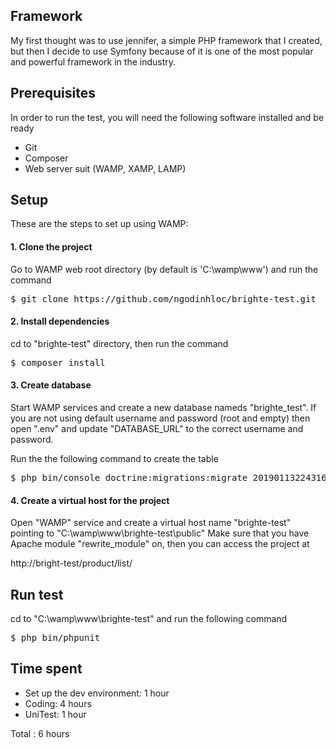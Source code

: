 ## Framework
My first thought was to use jennifer, a simple PHP framework that I created, 
but then I decide to use Symfony because of it is one of the most popular and powerful framework in the industry.

## Prerequisites
In order to run the test, you will need the following software installed and be ready
- Git
- Composer
- Web server suit (WAMP, XAMP, LAMP)

## Setup
These are the steps to set up using WAMP:
#### 1. Clone the project

Go to WAMP web root directory (by default is 'C:\wamp\www\') and run the command
<pre>
$ git clone https://github.com/ngodinhloc/brighte-test.git
</pre>

#### 2. Install dependencies

cd to "brighte-test" directory, then run the command

<pre>
$ composer install
</pre>

#### 3. Create database

Start WAMP services and create a new database nameds "brighte_test". 
If you are not using default username and password (root and empty) then open ".env" and update "DATABASE_URL" to the correct username and password.

Run the the following command to create the table

<pre>
$ php bin/console doctrine:migrations:migrate 20190113224316
</pre>

#### 4. Create a virtual host for the project

Open "WAMP" service and create a virtual host name "brighte-test" pointing to "C:\wamp\www\brighte-test\public"
Make sure that you have Apache module "rewrite_module" on, then you can access the project at

http://bright-test/product/list/

## Run test

cd to "C:\wamp\www\brighte-test\" and run the following command 

<pre>
$ php bin/phpunit
</pre>

## Time spent
- Set up the dev environment: 1 hour
- Coding: 4 hours
- UniTest: 1 hour

Total : 6 hours